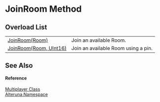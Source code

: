 # JoinRoom Method


## Overload List
<table>
<tr>
<td><a href="M_Alteruna_Multiplayer_JoinRoom">JoinRoom(Room)</a></td>
<td>Join an available Room.</td></tr>
<tr>
<td><a href="M_Alteruna_Multiplayer_JoinRoom_1">JoinRoom(Room, UInt16)</a></td>
<td>Join an available Room using a pin.</td></tr>
</table>

## See Also


#### Reference
<a href="T_Alteruna_Multiplayer">Multiplayer Class</a>  
<a href="N_Alteruna">Alteruna Namespace</a>  
